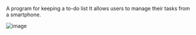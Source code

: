 A program for keeping a to-do list
It allows users to manage their tasks from a smartphone.

![image](https://github.com/PLUXVR/MoodTherapy/assets/78654349/f2bfebe2-a471-43f4-8beb-643f8c78497f)
